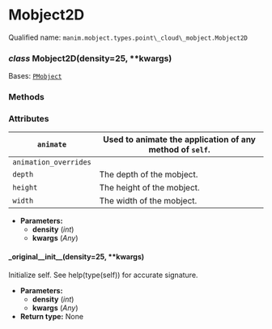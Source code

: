 # Mobject2D

Qualified name: `manim.mobject.types.point\_cloud\_mobject.Mobject2D`

### *class* Mobject2D(density=25, \*\*kwargs)

Bases: [`PMobject`](manim.mobject.types.point_cloud_mobject.PMobject.md#manim.mobject.types.point_cloud_mobject.PMobject)

### Methods

### Attributes

| `animate`             | Used to animate the application of any method of `self`.   |
|-----------------------|------------------------------------------------------------|
| `animation_overrides` |                                                            |
| `depth`               | The depth of the mobject.                                  |
| `height`              | The height of the mobject.                                 |
| `width`               | The width of the mobject.                                  |
* **Parameters:**
  * **density** (*int*)
  * **kwargs** (*Any*)

#### \_original_\_init_\_(density=25, \*\*kwargs)

Initialize self.  See help(type(self)) for accurate signature.

* **Parameters:**
  * **density** (*int*)
  * **kwargs** (*Any*)
* **Return type:**
  None
